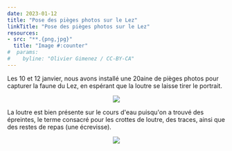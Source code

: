 ```yaml
---
date: 2023-01-12
title: "Pose des pièges photos sur le Lez"
linkTitle: "Pose des pièges photos sur le Lez"
resources:
- src: "**.{png,jpg}"
  title: "Image #:counter"
#  params:
#    byline: "Olivier Gimenez / CC-BY-CA"
---
```


Les 10 et 12 janvier, nous avons installé une 20aine de pièges photos pour capturer la faune du Lez, en espérant que la loutre se laisse tirer le portrait. 

<p align="center">
  <img src="traps.png">
</p>

La loutre est bien présente sur le cours d'eau puisqu'on a trouvé des épreintes, le terme consacré pour les crottes de loutre, des traces, ainsi que des restes de repas (une écrevisse). 

<p align="center">
  <img src="traces.png">
</p>

